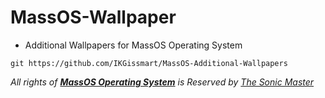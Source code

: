 # MassOS-Wallpaper
- Additional Wallpapers for MassOS Operating System 
```
git https://github.com/IKGissmart/MassOS-Additional-Wallpapers
``` 
_All rights of **[MassOS Operating System](https://github.com/TheSonicMaster/MassOS)** is Reserved by [The Sonic Master](https://github.com/TheSonicMaster)_ 
